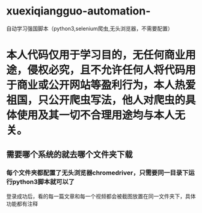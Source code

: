 # xuexiqiangguo-automation-
自动学习强国脚本（python3,selenium爬虫,无头浏览器，不需要配置）

# 本人代码仅用于学习目的，无任何商业用途，侵权必究，且不允许任何人将代码用于商业或公开网站等盈利行为，本人热爱祖国，只公开爬虫写法，他人对爬虫的具体使用及其一切不合理用途均与本人无关。

## 需要哪个系统的就去哪个文件夹下载

### 每个文件夹都配置了无头浏览器chromedriver，只需要同一目录下运行python3脚本就可以了

登录成功后，看的每一篇文章和每一个视频都会被截图放置在同一文件夹下，具体功能都有注释
